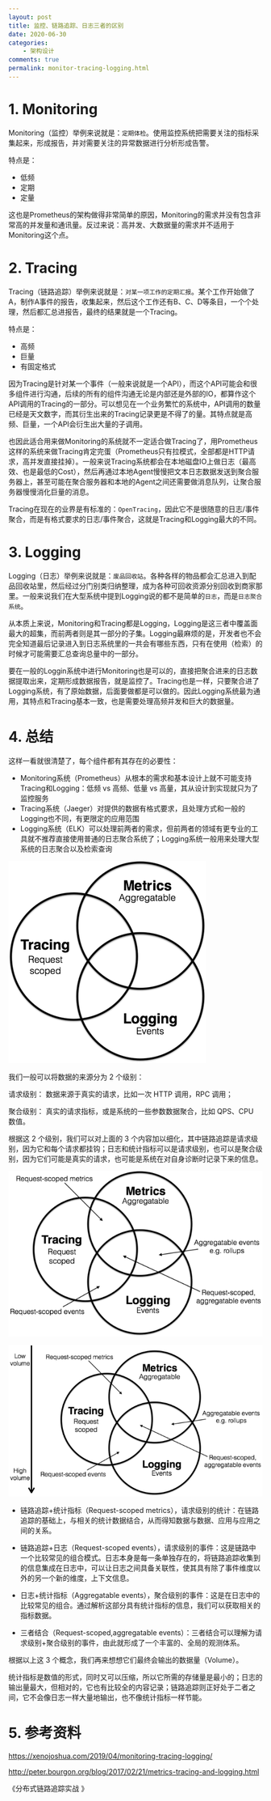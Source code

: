 ```yaml
---
layout: post
title: 监控、链路追踪、日志三者的区别
date: 2020-06-30
categories:
    - 架构设计
comments: true
permalink: monitor-tracing-logging.html
---
```


# 1. Monitoring

Monitoring（监控）举例来说就是：`定期体检`。使用监控系统把需要关注的指标采集起来，形成报告，并对需要关注的异常数据进行分析形成告警。

特点是：

- 低频
- 定期
- 定量

这也是Prometheus的架构做得非常简单的原因，Monitoring的需求并没有包含非常高的并发量和通讯量。反过来说：高并发、大数据量的需求并不适用于Monitoring这个点。

# 2. Tracing

Tracing（链路追踪）举例来说就是：`对某一项工作的定期汇报`。某个工作开始做了A，制作A事件的报告，收集起来，然后这个工作还有B、C、D等条目，一个个处理，然后都汇总进报告，最终的结果就是一个Tracing。

特点是：

- 高频
- 巨量
- 有固定格式

因为Tracing是针对某一个事件（一般来说就是一个API），而这个API可能会和很多组件进行沟通，后续的所有的组件沟通无论是内部还是外部的IO，都算作这个API调用的Tracing的一部分。可以想见在一个业务繁忙的系统中，API调用的数量已经是天文数字，而其衍生出来的Tracing记录更是不得了的量。其特点就是高频、巨量，一个API会衍生出大量的子调用。

也因此适合用来做Monitoring的系统就不一定适合做Tracing了，用Prometheus这样的系统来做Tracing肯定完蛋（Prometheus只有拉模式，全部都是HTTP请求，高并发直接挂掉）。一般来说Tracing系统都会在本地磁盘IO上做日志（最高效、也是最低的Cost），然后再通过本地Agent慢慢把文本日志数据发送到聚合服务器上，甚至可能在聚合服务器和本地的Agent之间还需要做消息队列，让聚合服务器慢慢消化巨量的消息。

Tracing在现在的业界是有标准的：`OpenTracing`，因此它不是很随意的日志/事件聚合，而是有格式要求的日志/事件聚合，这就是Tracing和Logging最大的不同。

# 3. Logging

Logging（日志）举例来说就是：`废品回收站`。各种各样的物品都会汇总进入到配品回收站里，然后经过分门别类归纳整理，成为各种可回收资源分别回收到商家那里。一般来说我们在大型系统中提到Logging说的都不是简单的`日志`，而是`日志聚合系统`。

从本质上来说，Monitoring和Tracing都是Logging，Logging是这三者中覆盖面最大的超集，而前两者则是其一部分的子集。Logging最麻烦的是，开发者也不会完全知道最后记录进入到日志系统里的一共会有哪些东西，只有在使用（检索）的时候才可能需要汇总查询总量中的一部分。

要在一般的Loggin系统中进行Monitoring也是可以的，直接把聚合进来的日志数据提取出来，定期形成数据报告，就是监控了。Tracing也是一样，只要聚合进了Logging系统，有了原始数据，后面要做都是可以做的。因此Logging系统最为通用，其特点和Tracing基本一致，也是需要处理高频并发和巨大的数据量。

# 4. 总结

这样一看就很清楚了，每个组件都有其存在的必要性：

- Monitoring系统（Prometheus）从根本的需求和基本设计上就不可能支持Tracing和Logging：低频 vs 高频、低量 vs 高量，其从设计到实现就只为了监控服务
- Tracing系统（Jaeger）对提供的数据有格式要求，且处理方式和一般的Logging也不同，有更限定的应用范围
- Logging系统（ELK）可以处理前两者的需求，但前两者的领域有更专业的工具就不推荐直接使用普通的日志聚合系统了；Logging系统一般用来处理大型系统的日志聚合以及检索查询

![](/assets/images/posts/monitor-tracing-logging/monitor-tracing-logging-1.png)

我们一般可以将数据的来源分为 2 个级别：

请求级别： 数据来源于真实的请求，比如一次 HTTP 调用，RPC 调用；

聚合级别： 真实的请求指标，或是系统的一些参数数据聚合，比如 QPS、CPU 数值。

根据这 2 个级别，我们可以对上面的 3 个内容加以细化，其中链路追踪是请求级别，因为它和每个请求都挂钩；日志和统计指标可以是请求级别，也可以是聚合级别，因为它们可能是真实的请求，也可能是系统在对自身诊断时记录下来的信息。

![](/assets/images/posts/monitor-tracing-logging/monitor-tracing-logging-2.png)

![](/assets/images/posts/monitor-tracing-logging/monitor-tracing-logging-3.png)

- 链路追踪+统计指标（Request-scoped metrics），请求级别的统计：在链路追踪的基础上，与相关的统计数据结合，从而得知数据与数据、应用与应用之间的关系。

- 链路追踪+日志（Request-scoped events），请求级别的事件：这是链路中一个比较常见的组合模式。日志本身是每一条单独存在的，将链路追踪收集到的信息集成在日志中，可以让日志之间具备关联性，使其具有除了事件维度以外的另一个新的维度，上下文信息。

- 日志+统计指标（Aggregatable events），聚合级别的事件：这是在日志中的比较常见的组合。通过解析这部分具有统计指标的信息，我们可以获取相关的指标数据。

- 三者结合（Request-scoped,aggregatable events）：三者结合可以理解为请求级别+聚合级别的事件，由此就形成了一个丰富的、全局的观测体系。

根据以上这 3 个概念，我们再来想想它们最终会输出的数据量（Volume）。

统计指标是数值的形式，同时又可以压缩，所以它所需的存储量是最小的；日志的输出量最大，但相对的，它也有比较全的内容记录；链路追踪则正好处于二者之间，它不会像日志一样大量地输出，也不像统计指标一样节能。

# 5. 参考资料

https://xenojoshua.com/2019/04/monitoring-tracing-logging/

http://peter.bourgon.org/blog/2017/02/21/metrics-tracing-and-logging.html

《分布式链路追踪实战 》